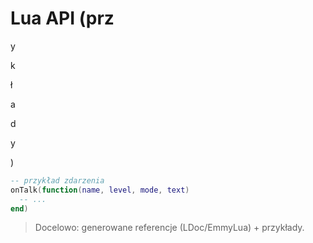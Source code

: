 # Lua API (prz

y

k

ł

a

d

y

)

```lua
-- przykład zdarzenia
onTalk(function(name, level, mode, text)
  -- ...
end)

```

> Docelowo: generowane referencje (LDoc/EmmyLua) + przykłady.
